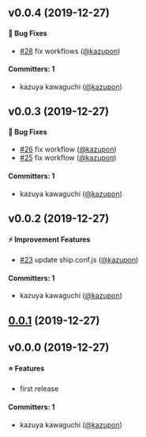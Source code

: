 
## v0.0.4 (2019-12-27)

#### :bug: Bug Fixes
* [#28](https://github.com/kazupon/sandbox-github-actions/pull/28) fix workflows ([@kazupon](https://github.com/kazupon))

#### Committers: 1
- kazuya kawaguchi ([@kazupon](https://github.com/kazupon))


## v0.0.3 (2019-12-27)

#### :bug: Bug Fixes
* [#26](https://github.com/kazupon/sandbox-github-actions/pull/26) fix workflow ([@kazupon](https://github.com/kazupon))
* [#25](https://github.com/kazupon/sandbox-github-actions/pull/25) fix workflow ([@kazupon](https://github.com/kazupon))

#### Committers: 1
- kazuya kawaguchi ([@kazupon](https://github.com/kazupon))


## v0.0.2 (2019-12-27)

#### :zap: Improvement Features
* [#23](https://github.com/kazupon/sandbox-github-actions/pull/23) update ship.conf.js ([@kazupon](https://github.com/kazupon))

#### Committers: 1
- kazuya kawaguchi ([@kazupon](https://github.com/kazupon))

## [0.0.1](https://github.com/kazupon/sandbox-github-actions/compare/v0.0.0...v0.0.1) (2019-12-27)



## v0.0.0 (2019-12-27)

#### :star: Features
* first release

#### Committers: 1
- kazuya kawaguchi ([@kazupon](https://github.com/kazupon))
